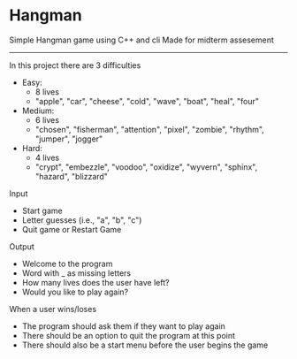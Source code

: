 # Hangman
Simple Hangman game using C++ and cli
Made for midterm assesement

---

In this project there are 3 difficulties

* Easy:
    * 8 lives
    * "apple", "car", "cheese", "cold", "wave", "boat", "heal", "four"
* Medium:
    * 6 lives
    * "chosen", "fisherman", "attention", "pixel", "zombie", "rhythm", "jumper", "jogger"
* Hard:
    * 4 lives
    * "crypt", "embezzle", "voodoo", "oxidize", "wyvern", "sphinx", "hazard", "blizzard"

Input
* Start game
* Letter guesses (i.e., "a", "b", "c")
* Quit game or Restart Game

Output
* Welcome to the program
* Word with _ as missing letters
* How many lives does the user have left?
* Would you like to play again?

When a user wins/loses
* The program should ask them if they want to play again
* There should be an option to quit the program at this point
* There should also be a start menu before the user begins the game
